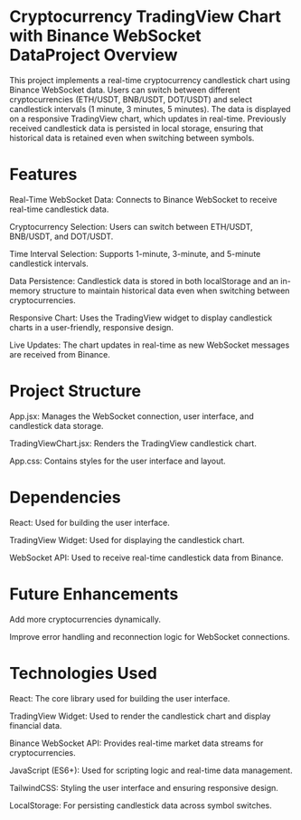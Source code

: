 # Cryptocurrency TradingView Chart with Binance WebSocket DataProject Overview

This project implements a real-time cryptocurrency candlestick chart using Binance WebSocket data. Users can switch between different cryptocurrencies (ETH/USDT, BNB/USDT, DOT/USDT) and select candlestick intervals (1 minute, 3 minutes, 5 minutes). The data is displayed on a responsive TradingView chart, which updates in real-time. Previously received candlestick data is persisted in local storage, ensuring that historical data is retained even when switching between symbols.

# Features
Real-Time WebSocket Data: Connects to Binance WebSocket to receive real-time candlestick data.

Cryptocurrency Selection: Users can switch between ETH/USDT, BNB/USDT, and DOT/USDT.

Time Interval Selection: Supports 1-minute, 3-minute, and 5-minute candlestick intervals.

Data Persistence: Candlestick data is stored in both localStorage and an in-memory structure to maintain historical data even when switching between cryptocurrencies.

Responsive Chart: Uses the TradingView widget to display candlestick charts in a user-friendly, responsive design.

Live Updates: The chart updates in real-time as new WebSocket messages are received from Binance.

# Project Structure
App.jsx: Manages the WebSocket connection, user interface, and candlestick data storage.

TradingViewChart.jsx: Renders the TradingView candlestick chart.

App.css: Contains styles for the user interface and layout.

# Dependencies
React: Used for building the user interface.

TradingView Widget: Used for displaying the candlestick chart.

WebSocket API: Used to receive real-time candlestick data from Binance.

# Future Enhancements
Add more cryptocurrencies dynamically.

Improve error handling and reconnection logic for WebSocket connections.



# Technologies Used
React: The core library used for building the user interface.

TradingView Widget: Used to render the candlestick chart and display financial data.

Binance WebSocket API: Provides real-time market data streams for cryptocurrencies.

JavaScript (ES6+): Used for scripting logic and real-time data management.

TailwindCSS: Styling the user interface and ensuring responsive design.

LocalStorage: For persisting candlestick data across symbol switches.
